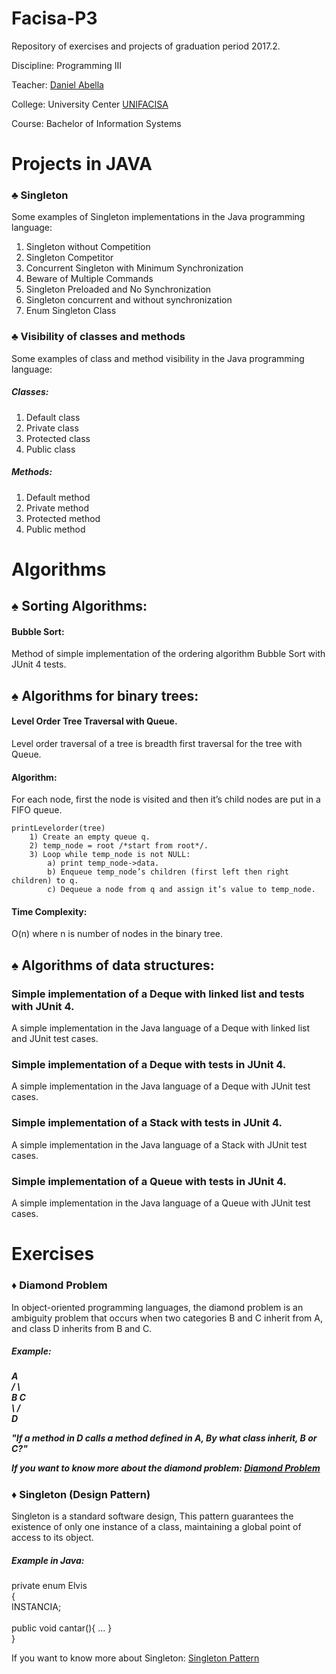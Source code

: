 # Facisa-P3

Repository of exercises and projects of graduation period 2017.2.

Discipline: Programming III

Teacher: [Daniel Abella](https://github.com/daniel-abella)

College: University Center [UNIFACISA](http://www.cesed.br/portal/)

Course: Bachelor of Information Systems


# Projects in JAVA

<h3> ♣ Singleton </h3>
    <dt> Some examples of Singleton implementations in the Java programming language: </dt>
		<ol>
			<li> Singleton without Competition </li>
			<li> Singleton Competitor </li>
			<li> Concurrent Singleton with Minimum Synchronization </li>
			<li> Beware of Multiple Commands </li>
			<li> Singleton Preloaded and No Synchronization </li>
			<li> Singleton concurrent and without synchronization </li>
			<li> Enum Singleton Class </li>
		</ol>

<h3> ♣ Visibility of classes and methods </h3>
 	<dt> Some examples of class and method visibility in the Java programming language: </dt>
 		<h5> Classes: </h5>
 			<ol>
				<li> Default class </li>
				<li> Private class </li>
				<li> Protected class </li>
				<li> Public class </li>
			</ol>	
		<h5> Methods: </h5>
 			<ol>
				<li> Default method </li>
				<li> Private method </li>
				<li> Protected method </li>
				<li> Public method </li>
			</ol>

# Algorithms

<h2> ♠ Sorting Algorithms: </h2>

<h4> Bubble Sort: </h4>
	<dt> Method of simple implementation of the ordering algorithm Bubble Sort with JUnit 4 tests. </dt>

<h2> ♠ Algorithms for binary trees: </h2>

<h4> Level Order Tree Traversal with Queue. </h4>
	<dt> Level order traversal of a tree is breadth first traversal for the tree with Queue. </dt>
	
<h4> Algorithm: </h4>
	<dt> For each node, first the node is visited and then it’s child nodes are put in a FIFO queue. </dt>
	
	printLevelorder(tree)
		1) Create an empty queue q.
		2) temp_node = root /*start from root*/.
		3) Loop while temp_node is not NULL:
			a) print temp_node->data.
			b) Enqueue temp_node’s children (first left then right children) to q.
			c) Dequeue a node from q and assign it’s value to temp_node.
		   
<h4> Time Complexity: </h4> 
	<dt> O(n) where n is number of nodes in the binary tree. </dt>

<h2> ♠ Algorithms of data structures: </h2>

<h3> Simple implementation of a Deque with linked list and tests with JUnit 4. </h3>
	<dt> A simple implementation in the Java language of a Deque with linked list and JUnit test cases. </dt>
	
<h3> Simple implementation of a Deque with tests in JUnit 4. </h3>
	<dt> A simple implementation in the Java language of a Deque with JUnit test cases. </dt>
	
<h3> Simple implementation of a Stack with tests in JUnit 4. </h3>
	<dt> A simple implementation in the Java language of a Stack with JUnit test cases. </dt>

<h3> Simple implementation of a Queue with tests in JUnit 4. </h3>
	<dt> A simple implementation in the Java language of a Queue with JUnit test cases. </dt>
	
# Exercises

<h3> ♦ Diamond Problem </h3>
	<dt> In object-oriented programming languages, the diamond problem is an ambiguity problem that occurs when two categories B and 	      C inherit from A, and class D inherits from B and C. 
	</dt>
	
<h5> Example: <h5>
	<dt>  		 A <br>
	    		/ \ <br>
	   	       B   C <br>
	    		\ / <br>
	      		 D <br>
	</dt>
	<p><i><dt> "If a method in D calls a method defined in A, By what class inherit, B or C?" </dt></i></p>
	
If you want to know more about the diamond problem: [Diamond Problem](https://es.wikipedia.org/wiki/Problema_del_diamante) 

	
<h3> ♦ Singleton (Design Pattern) </h3>
	<dt> Singleton is a standard software design, This pattern guarantees the existence of only one instance of a class, maintaining 	      a global point of access to its object.
	</dt>
	
<h5> Example in Java: </h5>
	private enum Elvis <br>
  	{ <br>
      	       INSTANCIA; <br>
  			<br>
      	       public void cantar(){ ... } <br>
  	} <br>

If you want to know more about Singleton: [Singleton Pattern](https://en.wikipedia.org/wiki/Singleton_pattern)
